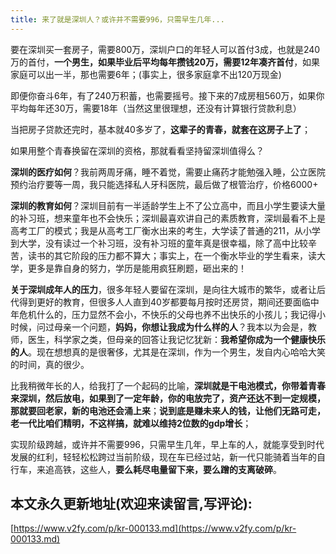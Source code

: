 ```yaml
---
title: 来了就是深圳人？或许并不需要996，只需早生几年...
---
```


要在深圳买一套房子，需要800万，深圳户口的年轻人可以首付3成，也就是240万的首付，**一个男生，如果毕业后平均每年攒钱20万，需要12年凑齐首付**，如果家庭可以出一半，那也需要6年；(事实上，很多家庭拿不出120万现金)


即便你奋斗6年，有了240万积蓄，也需要摇号。接下来的7成房租560万，如果你平均每年还30万，需要18年（当然这里很理想，还没有计算银行贷款利息）


当把房子贷款还完时，基本就40多岁了，**这辈子的青春，就套在这房子上了**；


如果用整个青春换留在深圳的资格，那就看看坚持留深圳值得么？


**深圳的医疗如何**？我前两周牙痛，睡不着觉，需要止痛药才能勉强入睡，公立医院预约治疗要等一周，我只能选择私人牙科医院，最后做了根管治疗，价格6000+


**深圳的教育如何**？深圳目前有一半适龄学生上不了公立高中，而且小学生要读大量的补习班，想来童年也不会快乐；深圳最喜欢讲自己的素质教育，深圳最看不上是高考工厂的模式；我是从高考工厂衡水出来的考生，大学读了普通的211，从小学到大学，没有读过一个补习班，没有补习班的童年真是很幸福，除了高中比较辛苦，读书的其它阶段的压力都不算大；事实上，在一个衡水毕业的学生看来，读大学，更多是靠自身的努力，学历是能用疯狂刷题，砸出来的！


**关于深圳成年人的压力**，很多年轻人要留在深圳，是向往大城市的繁华，或者让后代得到更好的教育，但很多人人直到40岁都要每月按时还房贷，期间还要面临中年危机什么的，压力显然不会小，不快乐的父母也养不出快乐的小孩儿；我记得小时候，问过母亲一个问题，**妈妈，你想让我成为什么样的人**？我本以为会是，教师，医生，科学家之类，但母亲的回答让我记忆犹新：**我希望你成为一个健康快乐的人**。现在想想真的是很奢侈，尤其是在深圳，作为一个男生，发自内心哈哈大笑的时间，真的很少。



比我稍微年长的人，给我打了一个起码的比喻，**深圳就是干电池模式，你带着青春来深圳，然后放电，如果到了一定年龄，你的电放完了，资产还达不到一定规模，那就要回老家，新的电池还会涌上来**；**说到底是赚未来人的钱，让他们无路可走，老一代比咱们精明，不这样搞，就难以维持2位数的gdp增长**；


实现阶级跨越，或许并不需要996，只需早生几年，早上车的人，就能享受到时代发展的红利，轻轻松松跨过当前阶级，现在车已经过站，新一代只能骑着当年的自行车，来追高铁，这些人，**要么耗尽电量留下来，要么蹭的支离破碎**。





















## 本文永久更新地址(欢迎来读留言,写评论):

[https://www.v2fy.com/p/kr-000133.md](https://www.v2fy.com/p/kr-000133.md)
